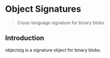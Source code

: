 # Object Signatures

> Cross-language signature for binary blobs.

## Introduction

objectsig is a signature object for binary blobs.
